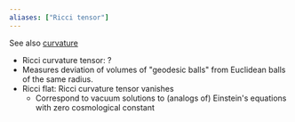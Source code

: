 ```yaml
---
aliases: ["Ricci tensor"]
---
```


See also [curvature](curvature)

- Ricci curvature tensor: ?
- Measures deviation of volumes of "geodesic balls" from Euclidean balls of the same radius.
- Ricci flat: Ricci curvature tensor vanishes
	- Correspond to vacuum solutions to (analogs of) Einstein's equations with zero cosmological constant